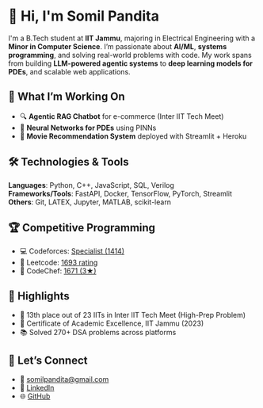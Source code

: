 # 👋 Hi, I'm Somil Pandita

I'm a B.Tech student at **IIT Jammu**, majoring in Electrical Engineering with a **Minor in Computer Science**. I’m passionate about **AI/ML**, **systems programming**, and solving real-world problems with code. My work spans from building **LLM-powered agentic systems** to **deep learning models for PDEs**, and scalable web applications.

## 🧠 What I’m Working On
- 🔍 **Agentic RAG Chatbot** for e-commerce (Inter IIT Tech Meet)
- 🧮 **Neural Networks for PDEs** using PINNs
- 🎥 **Movie Recommendation System** deployed with Streamlit + Heroku

## 🛠️ Technologies & Tools
**Languages**: Python, C++, JavaScript, SQL, Verilog  
**Frameworks/Tools**: FastAPI, Docker, TensorFlow, PyTorch, Streamlit  
**Others**: Git, LATEX, Jupyter, MATLAB, scikit-learn

## 🏆 Competitive Programming
- 💻 Codeforces: [Specialist (1414)](https://codeforces.com/profile/bigBlueLizard)  
- 🧠 Leetcode: [1693 rating](https://leetcode.com/u/SomilPandita05/)  
- 🔢 CodeChef: [1671 (3★)](https://www.codechef.com/users/trueprogrammer)

## 📌 Highlights
- 🎯 13th place out of 23 IITs in Inter IIT Tech Meet (High-Prep Problem)
- 🏅 Certificate of Academic Excellence, IIT Jammu (2023)
- 📚 Solved 270+ DSA problems across platforms

## 🚀 Let’s Connect
- 📧 [somilpandita@gmail.com](mailto:somilpandita@gmail.com)
- 🔗 [LinkedIn](https://www.linkedin.com/in/somil-p-b0aa36266/)
- 🌐 [GitHub](https://github.com/bigBlueLizard)
